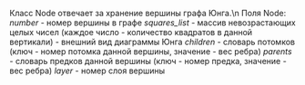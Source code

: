 Класс Node отвечает за хранение вершины графа Юнга.\n
Поля Node:
*number* - номер вершины в графе
*squares_list* - массив невозрастающих целых чисел (каждое число - количество квадратов в данной вертикали) - внешний вид диаграммы Юнга
*children* - словарь потомков (ключ - номер потомка данной вершины, значение - вес ребра)
*parents* - словарь предков данной вершины (ключ - номер предка, значение - вес ребра)
*layer* - номер слоя вершины
